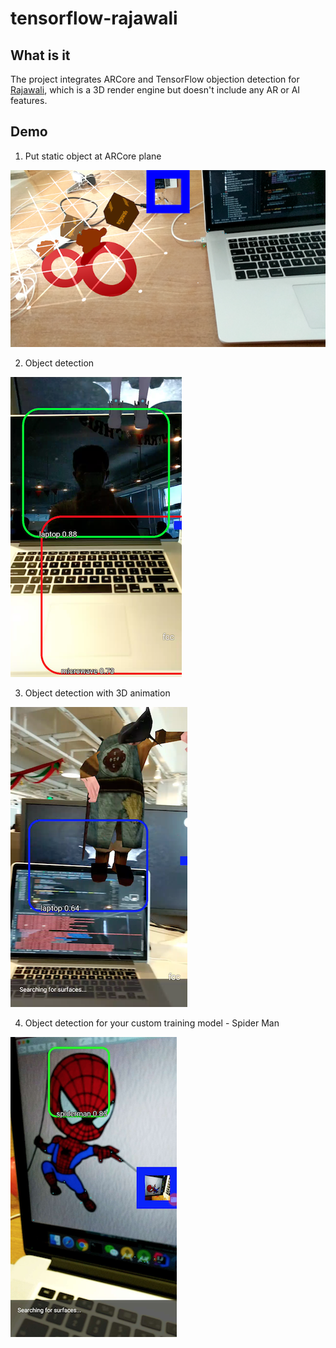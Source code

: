 # tensorflow-rajawali

## What is it
The project integrates ARCore and TensorFlow objection detection for [Rajawali](https://github.com/Rajawali/Rajawali),
which is a 3D render engine but doesn't include any AR or AI features.

## Demo
1. Put static object at ARCore plane

![img1](doc/img1.png)

2. Object detection

![img2](doc/img2.png)

3. Object detection with 3D animation

![img3](doc/img3.png)

4. Object detection for your custom training model - Spider Man

![img3](doc/img4.png)